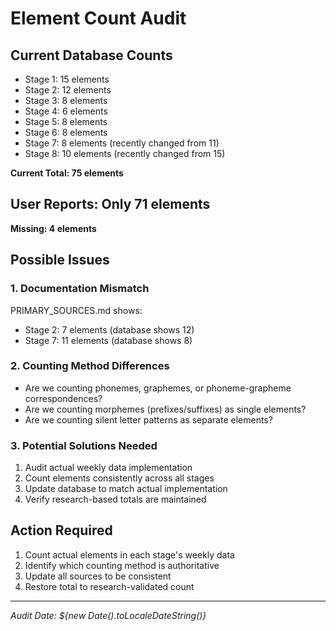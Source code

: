 # Element Count Audit

## Current Database Counts
- Stage 1: 15 elements
- Stage 2: 12 elements  
- Stage 3: 8 elements
- Stage 4: 6 elements
- Stage 5: 8 elements
- Stage 6: 8 elements
- Stage 7: 8 elements (recently changed from 11)
- Stage 8: 10 elements (recently changed from 15)

**Current Total: 75 elements**

## User Reports: Only 71 elements
**Missing: 4 elements**

## Possible Issues

### 1. Documentation Mismatch
PRIMARY_SOURCES.md shows:
- Stage 2: 7 elements (database shows 12)
- Stage 7: 11 elements (database shows 8)

### 2. Counting Method Differences
- Are we counting phonemes, graphemes, or phoneme-grapheme correspondences?
- Are we counting morphemes (prefixes/suffixes) as single elements?
- Are we counting silent letter patterns as separate elements?

### 3. Potential Solutions Needed
1. Audit actual weekly data implementation
2. Count elements consistently across all stages
3. Update database to match actual implementation
4. Verify research-based totals are maintained

## Action Required
1. Count actual elements in each stage's weekly data
2. Identify which counting method is authoritative
3. Update all sources to be consistent
4. Restore total to research-validated count

---
*Audit Date: ${new Date().toLocaleDateString()}*